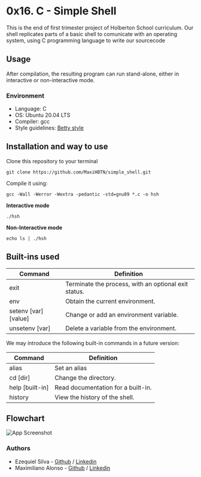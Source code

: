 # 0x16. C - Simple Shell

This is the end of first trimester project of Holberton School curriculum. Our shell replicates parts of a basic shell to comunicate with an operating system, using C programming language to write our sourcecode
## Usage

After compilation, the resulting program can run stand-alone, either in interactive or non-interactive mode.

### Environment

* Language: C
* OS: Ubuntu 20.04 LTS
* Compiler: gcc
* Style guidelines: [Betty style](https://github.com/holbertonschool/Betty/wiki)

## Installation and way to use

Clone this repository to your terminal
```
git clone https://github.com/MaxiHBTN/simple_shell.git
```
Compile it using:
```
gcc -Wall -Werror -Wextra -pedantic -std=gnu89 *.c -o hsh
```
**Interactive mode**
```
./hsh
```
**Non-Interactive mode**
```
echo ls | ./hsh
```

## Built-ins used

| Command             | Definition                                          |
| ------------------- | ----------------------------------------------------|
| exit                | Terminate the process, with an optional exit status.|
| env                 | Obtain the current environment.                     |
| setenv [var][value] | Change or add an environment variable.              |
| unsetenv [var]      | Delete a variable from the environment.             |

We may introduce the following built-in commands in a future version:

| Command             | Definition                        |
| ------------------- | ----------------------------------|
| alias               | Set an alias                      |
| cd [dir]            | Change the directory.             |
| help [built-in]     | Read documentation for a built-in.|
| history             | View the history of the shell.    |

## Flowchart

![App Screenshot](https://i.postimg.cc/K89hGMMZ/untitled-diagram-4-1-1-1-1.jpg)


### Authors

- Ezequiel Silva - [Github](https://github.com/ezesilva95) / [Linkedin](https://www.linkedin.com/in/ezequiel-silva-perez-1262b115b/)
- Maximiliano Alonso - [Github](https://github.com/MaxiHBTN) / [Linkedin](https://www.linkedin.com/in/maximiliano-alonso-262b05123/)
